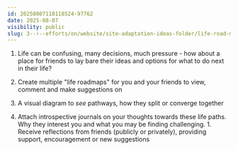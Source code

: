 ```yaml
---
id: 20250807110118524-97762
date: 2025-08-07
visibility: public
slug: 3--⚡--efforts/on/website/site-adaptation-ideas-folder/life-road-mapping
---
```

1. Life can be confusing, many decisions, much pressure - how about a place for friends to lay bare their ideas and options for what to do next in their life?
   
2. Create multiple "life roadmaps" for you and your friends to view, comment and make suggestions on
   
3. A visual diagram to *see* pathways, how they split or converge together
   
4. Attach introspective journals on your thoughts towards these life paths. Why they interest you and what you may be finding challenging.
		1. Receive reflections from friends (publicly or privately), providing support, encouragement or new suggestions

